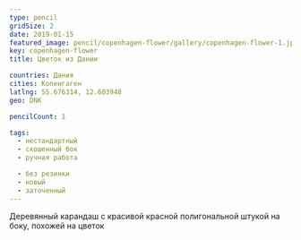 ```yaml
---
type: pencil
gridSize: 2
date: 2019-01-15
featured_image: pencil/copenhagen-flower/gallery/copenhagen-flower-1.jpg
key: copenhagen-flower
title: Цветок из Дании

countries: Дания
cities: Копенгаген
latlng: 55.676314, 12.603948
geo: DNK

pencilCount: 1

tags:
  - нестандартный
  - скошенный бок
  - ручная работа

  - без резинки
  - новый
  - заточенный
---
```


Деревянный карандаш с красивой красной полигональной штукой на боку, похожей на цветок
